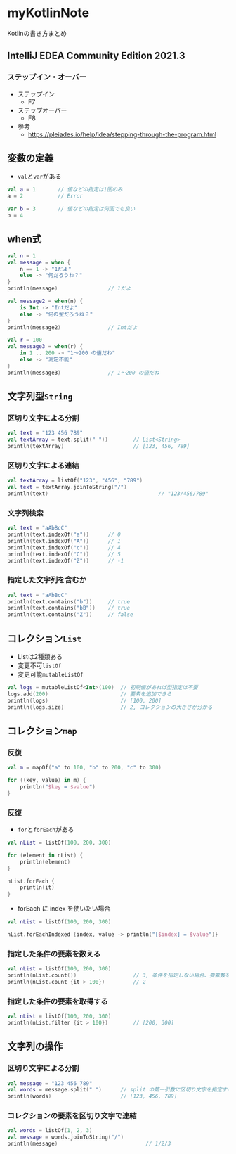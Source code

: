 # myKotlinNote
Kotlinの書き方まとめ

## IntelliJ EDEA Community Edition 2021.3

### ステップイン・オーバー

- ステップイン
    - F7
- ステップオーバー
    - F8
- 参考
    - https://pleiades.io/help/idea/stepping-through-the-program.html

## 変数の定義

- `val`と`var`がある

```Kotlin
val a = 1       // 値などの指定は1回のみ
a = 2           // Error

var b = 3       // 値などの指定は何回でも良い
b = 4
```

## when式

```Kotlin
val n = 1
val message = when {
    n == 1 -> "1だよ"
    else -> "何だろうね？"
}
println(message)                // 1だよ

val message2 = when(n) {
    is Int -> "Intだよ"
    else -> "何の型だろうね？"
}
println(message2)               // Intだよ

val r = 100
val message3 = when(r) {
    in 1 .. 200 -> "1～200 の値だね"
    else -> "測定不能"
}
println(message3)               // 1～200 の値だね
```

## 文字列型`String`

### 区切り文字による分割

```Kotlin
val text = "123 456 789"
val textArray = text.split(" "))        // List<String>
println(textArray)                      // [123, 456, 789]
```

### 区切り文字による連結

```Kotlin
val textArray = listOf("123", "456", "789")
val text = textArray.joinToString("/")
println(text)                                   // "123/456/789"
```

### 文字列検索

```Kotlin
val text = "aAbBcC"
println(text.indexOf("a"))      // 0
println(text.indexOf("A"))      // 1
println(text.indexOf("c"))      // 4
println(text.indexOf("C"))      // 5
println(text.indexOf("Z"))      // -1
```

### 指定した文字列を含むか

```Kotlin
val text = "aAbBcC"
println(text.contains("b"))     // true
println(text.contains("bB"))    // true
println(text.contains("Z"))     // false
```

## コレクション`List`

- Listは2種類ある
- 変更不可`listOf`
- 変更可能`mutableListOf`

```Kotlin
val logs = mutableListOf<Int>(100)  // 初期値があれば型指定は不要
logs.add(200)                       // 要素を追加できる
println(logs)                       // [100, 200]
println(logs.size)                  // 2, コレクションの大きさが分かる
```

## コレクション`map`

### 反復

```Kotlin
val m = mapOf("a" to 100, "b" to 200, "c" to 300)

for ((key, value) in m) {
    println("$key = $value")
}
```

### 反復

- `for`と`forEach`がある

```Kotlin
val nList = listOf(100, 200, 300)

for (element in nList) {
    println(element)
}

nList.forEach {
    println(it)
}
```

- forEach に index を使いたい場合

```Kotlin
val nList = listOf(100, 200, 300)

nList.forEachIndexed {index, value -> println("[$index] = $value")}
```

### 指定した条件の要素を数える

```Kotlin
val nList = listOf(100, 200, 300)
println(nList.count())                  // 3, 条件を指定しない場合、要素数を返す
println(nList.count {it > 100})         // 2
```

### 指定した条件の要素を取得する

```Kotlin
val nList = listOf(100, 200, 300)
println(nList.filter {it > 100})        // [200, 300]
```

## 文字列の操作

### 区切り文字による分割

```Kotlin
val message = "123 456 789"
val words = message.split(" ")      // split の第一引数に区切り文字を指定する
println(words)                      // [123, 456, 789]
```

### コレクションの要素を区切り文字で連結

```Kotlin
val words = listOf(1, 2, 3)
val message = words.joinToString("/")
println(message)                            // 1/2/3
```